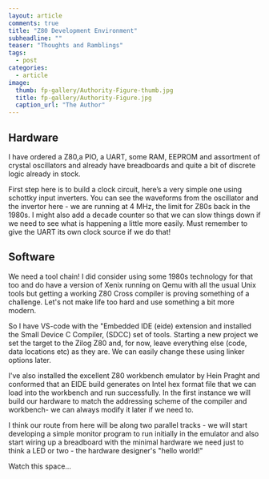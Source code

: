 ```yaml
---
layout: article
comments: true
title: "Z80 Development Environment"
subheadline: ""
teaser: "Thoughts and Ramblings"
tags:
  - post
categories:
  - article
image:
  thumb: fp-gallery/Authority-Figure-thumb.jpg
  title: fp-gallery/Authority-Figure.jpg
  caption_url: "The Author"
---
```

## Hardware

I have ordered a Z80,a PIO, a UART, some RAM, EEPROM and assortment of crystal oscillators and already have breadboards and 
quite a bit of discrete logic already in stock.

First step here is to build a clock circuit, here’s a very simple one using schottky input inverters. 
You can see the waveforms from the oscillator and the invertor here - we are running at 4 MHz, the limit 
for Z80s back in the 1980s. I might also add a decade counter so that we can slow things down if we need to 
see what is happening a little more easily. Must remember to give the UART its own clock source if we do that!

## Software

We need a tool chain! I did consider using some 1980s technology for that too and do have a version of 
Xenix running on Qemu with all the usual Unix tools but getting a working Z80 Cross compiler is proving 
something of a challenge. Let's not make life too hard and use something a bit more modern.

So I have VS-code with the "Embedded IDE (eide) extension and installed the Small Device C Compiler, 
(SDCC) set of tools. Starting a new project we set the target to the Zilog Z80 and, for now, leave everything else 
(code, data locations etc) as they are. We can easily change these using linker options later.

I've also installed the excellent Z80 workbench emulator by Hein Praght and conformed that an EIDE build generates 
on Intel hex format file that we can load into the workbench and run successfully. In the first instance we will 
build our hardware to match the addressing scheme of the compiler and workbench- we can always modify it later 
if we need to.

I think our route from here will be along two parallel tracks - we will start developing a simple 
monitor program to run initially in the emulator and also start wiring up a breadboard with the minimal 
hardware we need just to think a LED or two - the hardware designer's "hello world!"

Watch this space...